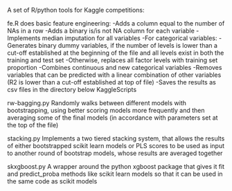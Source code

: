 A set of R/python tools for Kaggle competitions:

fe.R does basic feature engineering:
	-Adds a column equal to the number of NAs in a row
	-Adds a binary is/is not NA column for each variable
	-Implements median imputation for all variables
	-For categorical variables:
		-Generates binary dummy variables, if the number of 
		 levels is lower than a cut-off established at the 
		 beginning of the file and all levels exist in both 
		 the training and test set
		-Otherwise, replaces all factor levels with training
		 set proportion
	-Combines continuous and new categorical variables
	-Removes variables that can be predicted with a linear combination
	 of other variables (R2 is lower than a cut-off established at
	 top of file)
	-Saves the results as csv files in the directory below KaggleScripts

rw-bagging.py
	Randomly walks between different models with bootstrapping, using
	better scoring models more frequently and then averaging some of the
	final models (in accordance with parameters set at the top of the
	file)

stacking.py
	Implements a two tiered stacking system, that allows the results of
	either bootstrapped scikit learn models or PLS scores to be used as
	input to another round of bootstrap models, whose results are averaged
	together

skxgboost.py
	A wrapper around the python xgboost package that gives it fit and
	predict_proba methods like scikit learn models so that it can be
	used in the same code as scikit models
